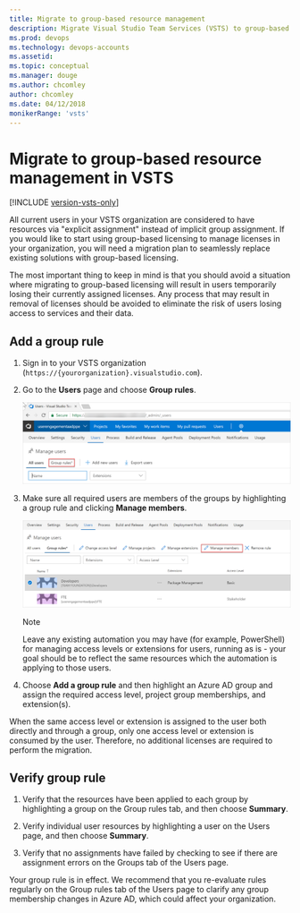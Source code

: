 ```yaml
---
title: Migrate to group-based resource management
description: Migrate Visual Studio Team Services (VSTS) to group-based resource (user) management
ms.prod: devops
ms.technology: devops-accounts
ms.assetid:
ms.topic: conceptual
ms.manager: douge
ms.author: chcomley
author: chcomley
ms.date: 04/12/2018
monikerRange: 'vsts'
---
```


# Migrate to group-based resource management in VSTS

[!INCLUDE [version-vsts-only](../../_shared/version-vsts-only.md)]

All current users in your VSTS organization are considered to have resources via "explicit assignment" instead of implicit group assignment. If you would like to start using group-based licensing to manage licenses in your organization, you will need a migration plan to seamlessly replace existing solutions with group-based licensing.

The most important thing to keep in mind is that you should avoid a situation where migrating to group-based licensing will result in users temporarily losing their currently assigned licenses. Any process that may result in removal of licenses should be avoided to eliminate the risk of users losing access to services and their data.

## Add a group rule

1. Sign in to your VSTS organization (```https://{yourorganization}.visualstudio.com```).
2. Go to the **Users** page and choose **Group rules**.

   ![Choose group rules on Users page for migration](_img/migrate-to-group-based-resource-management/choose-group-rules-on-users-page.png)

3. Make sure all required users are members of the groups by highlighting a group rule and clicking **Manage members**.

   ![Highlight group rule and choose manage members](_img/migrate-to-group-based-resource-management/highlight-rule-choose-manage-members.png)

   > [!NOTE]
   > Leave any existing automation you may have (for example, PowerShell) for managing access levels or extensions for users, running as is - your goal should be to reflect the same resources which the automation is applying to those users.

4. Choose **Add a group rule** and then highlight an Azure AD group and assign the required access level, project group memberships, and extension(s).

When the same access level or extension is assigned to the user both directly and through a group, only one access level or extension is consumed by the user. Therefore, no additional licenses are required to perform the migration.

## Verify group rule

1. Verify that the resources have been applied to each group by highlighting a group on the Group rules tab, and then choose **Summary**.

2. Verify individual user resources by highlighting a user on the Users page, and then choose **Summary**.

3. Verify that no assignments have failed by checking to see if there are assignment errors on the Groups tab of the Users page.

Your group rule is in effect. We recommend that you re-evaluate rules regularly on the Group rules tab of the Users page to clarify any group membership changes in Azure AD, which could affect your organization.
